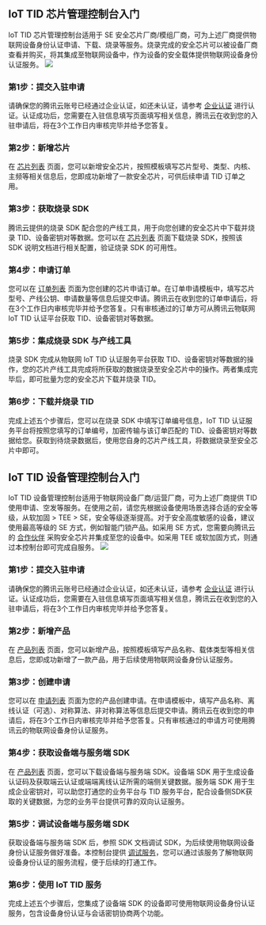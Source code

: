


## IoT TID 芯片管理控制台入门
IoT TID 芯片管理控制台适用于 SE 安全芯片厂商/模组厂商，可为上述厂商提供物联网设备身份认证申请、下载、烧录等服务。烧录完成的安全芯片可以被设备厂商查看并购买，将其集成至物联网设备中，作为设备的安全载体提供物联网设备身份认证服务。
![](https://main.qcloudimg.com/raw/5c51a39563218d5f269c139aaf96c57e/TID%E4%B8%8B%E8%BD%BD%E7%AE%A1%E7%90%86%E5%85%A5%E9%97%A8%E6%AD%A5%E9%AA%A4.svg)

### 第1步：提交入驻申请
请确保您的腾讯云账号已经通过企业认证，如还未认证，请参考 [企业认证](https://cloud.tencent.com/document/product/378/10496) 进行认证。认证成功后，您需要在入驻信息填写页面填写相关信息，腾讯云在收到您的入驻申请后，将在3个工作日内审核完毕并给予您答复。

### 第2步：新增芯片
在 [芯片列表](https://console.cloud.tencent.com/iottid/dchips) 页面，您可以新增安全芯片，按照模板填写芯片型号、类型、内核、主频等相关信息后，您即成功新增了一款安全芯片，可供后续申请 TID 订单之用。

### 第3步：获取烧录 SDK
腾讯云提供的烧录 SDK 配合您的产线工具，用于向您创建的安全芯片中下载并烧录 TID、设备密钥对等数据。您可以在 [芯片列表](https://console.cloud.tencent.com/iottid/dchips) 页面下载烧录 SDK，按照该 SDK 说明文档进行相关配置，验证烧录 SDK 的可用性。

### 第4步：申请订单
您可以在 [订单列表](https://console.cloud.tencent.com/iottid/dorders) 页面为您创建的芯片申请订单。在订单申请模板中，填写芯片型号、产线公钥、申请数量等信息后提交申请。腾讯云在收到您的订单申请后，将在3个工作日内审核完毕并给予您答复。只有审核通过的订单方可从腾讯云物联网 IoT TID 认证平台获取 TID、设备密钥对等数据。

### 第5步：集成烧录 SDK 与产线工具
烧录 SDK 完成从物联网 IoT TID 认证服务平台获取 TID、设备密钥对等数据的操作，您的芯片产线工具完成将所获取的数据烧录至安全芯片中的操作。两者集成完毕后，即可批量为您的安全芯片下载并烧录 TID。

### 第6步：下载并烧录 TID
完成上述五个步骤后，您可以在烧录 SDK 中填写订单编号信息，IoT TID 认证服务平台将按照您填写的订单编号，加密传输与该订单匹配的 TID、设备密钥对等数据给您。获取到待烧录数据后，使用您自身的芯片产线工具，将数据烧录至安全芯片中即可。

## IoT TID 设备管理控制台入门
IoT TID 设备管理控制台适用于物联网设备厂商/运营厂商，可为上述厂商提供 TID 使用申请、空发等服务。在使用之前，请您先根据设备使用场景选择合适的安全等级，从软加固 > TEE > SE，安全等级逐渐提高。对于安全高度敏感的设备，建议使用最高等级的 SE 方式，例如智能门锁产品。如采用 SE 方式，您需要向腾讯云的 [合作伙伴](https://cloud.tencent.com/product/iottid) 采购安全芯片并集成至您的设备中。如采用 TEE 或软加固方式，则通过本控制台即可完成自服务。
![](https://main.qcloudimg.com/raw/66bcb7ed8c4d578448ddbe4627a626db.svg)


### 第1步：提交入驻申请
请确保您的腾讯云账号已经通过企业认证，如还未认证，请参考 [企业认证](https://cloud.tencent.com/document/product/378/10496) 进行认证。认证成功后，您需要在入驻信息填写页面填写相关信息，腾讯云在收到您的入驻申请后，将在3个工作日内审核完毕并给予您答复。

### 第2步：新增产品
在 [产品列表](https://console.cloud.tencent.com/iottid/uproducts) 页面，您可以新增产品，按照模板填写产品名称、载体类型等相关信息后，您即成功新增了一款产品，用于后续使用物联网设备身份认证服务。

### 第3步：创建申请
您可以在 [申请列表](https://console.cloud.tencent.com/iottid/uorders) 页面为您的产品创建申请。在申请模板中，填写产品名称、离线认证（可选）、对称算法、非对称算法等信息后提交申请。腾讯云在收到您的申请后，将在3个工作日内审核完毕并给予您答复。只有审核通过的申请方可使用腾讯云的物联网设备身份认证服务。

### 第4步：获取设备端与服务端 SDK
在 [产品列表](https://console.cloud.tencent.com/iottid/uproducts) 页面，您可以下载设备端与服务端 SDK。设备端 SDK 用于生成设备认证码及获取端云认证或端端离线认证所需的端侧关键数据。服务端 SDK 用于生成企业密钥对，可以助您打通您的业务平台与 TID 服务平台，配合设备侧SDK获取的关键数据，为您的业务平台提供可靠的双向认证服务。

### 第5步：调试设备端与服务端 SDK 
获取设备端与服务端 SDK 后，参照 SDK 文档调试 SDK，为后续使用物联网设备身份认证服务做好准备。本控制台提供 [调试服务](https://console.cloud.tencent.com/iottid/utesttid)，您可以通过该服务了解物联网设备身份认证的服务流程，便于后续的打通工作。

### 第6步：使用 IoT TID 服务
完成上述五个步骤后，您集成了设备端 SDK 的设备即可使用物联网设备身份认证服务，包含设备身份认证与会话密钥协商两个功能。

